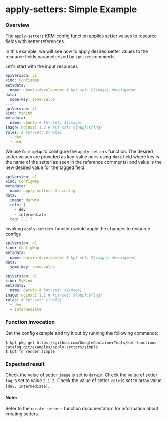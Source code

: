 # apply-setters: Simple Example

### Overview

The `apply-setters` KRM config function applies setter values to resource fields
with setter references.

In this example, we will see how to apply desired setter values to the 
resource fields parameterized by `kpt-set` comments.

Let's start with the input resources

```yaml
apiVersion: v1
kind: ConfigMap
metadata:
  name: ubuntu-development # kpt-set: ${image}-development
data:
  some-key: some-value
---
apiVersion: v1
kind: MyKind
metadata:
  name: ubuntu # kpt-set: ${image}
image: nginx:1.1.2 # kpt-set: ${app}:${tag}
roles: # kpt-set: ${role}
  - dev
  - pro
```

We use `ConfigMap` to configure the `apply-setters` function. The desired
setter values are provided as key-value pairs using `data` field where key is
the name of the setter(as seen in the reference comments) and value is the new
desired value for the tagged field.

```yaml
apiVersion: v1
kind: ConfigMap
metadata:
  name: apply-setters-fn-config
data:
  image: darwin
  role: |
    - dev
    - intermediate
  tag: 2.1.2
```

Invoking `apply-setters` function would apply the changes to resource configs

```yaml
apiVersion: v1
kind: ConfigMap
metadata:
  name: darwin-development # kpt-set: ${image}-development
data:
  some-key: some-value
---
apiVersion: v1
kind: MyKind
metadata:
  name: darwin # kpt-set: ${image}
image: nginx:2.1.2 # kpt-set: ${app}:${tag}
roles: # kpt-set: ${role}
  - dev
  - intermediate
```

### Function invocation

Get the config example and try it out by running the following commands:

```shell
$ kpt pkg get https://github.com/GoogleContainerTools/kpt-functions-catalog.git/examples/apply-setters/simple .
$ kpt fn render simple
```

### Expected result

Check the value of setter `image` is set to `darwin`.
Check the value of setter `tag` is set to value `2.1.2`.
Check the value of setter `role` is set to array value `[dev, intermediate]`.

#### Note:

Refer to the `create-setters` function documentation for information about creating setters.

